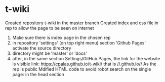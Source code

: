 # t-wiki
Created repository t-wiki in the master branch
Created index and css file in rep to allow the page to be seen on internet
1. Make sure there is index page in the chosen rep
2. in repository 'settings' (on top right menu) section 'Github Pages' activate the source directory
3. directory might be 'master' or 'docs' 
4. after, in the same section Settings/GitHub Pages, the link for the website is visible
link: https://cpalas.github.io/t-wiki/
that is //<username>.github.io/<repname>/
As the rep is public Mdified HTML code to avoid robot search on the single page:
   <meta name="robots" content="noindex"> in the head section

